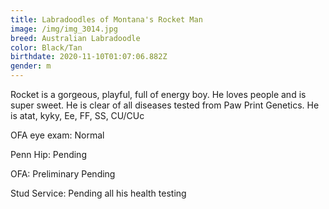 ```yaml
---
title: Labradoodles of Montana's Rocket Man
image: /img/img_3014.jpg
breed: Australian Labradoodle
color: Black/Tan
birthdate: 2020-11-10T01:07:06.882Z
gender: m
---
```

Rocket is a gorgeous, playful, full of energy boy. He loves people and is super sweet. He is clear of all diseases tested from Paw Print Genetics. He is atat, kyky, Ee, FF, SS, CU/CUc

 OFA eye exam:  Normal

Penn Hip: Pending

OFA: Preliminary Pending

Stud Service: Pending all his health testing